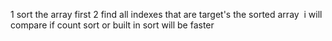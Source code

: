 1 sort the array first
2 find all indexes that are target's the sorted array
​
i will compare if count sort or built in sort will be faster